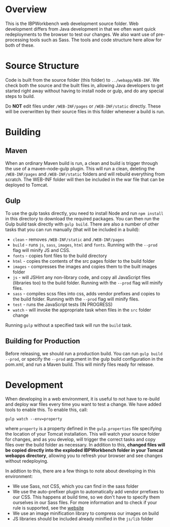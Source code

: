 # Overview

This is the IBPWorkbench web development source folder. Web development differs from Java development in that we often want quick redeployments to the browser to test our changes. We also want use of pre-processing tools such as Sass. The tools and code structure here allow for both of these.

# Source Structure

Code is built from the source folder (this folder) to `../webapp/WEB-INF`. We check both the source and the built files in, allowing Java developers to get started right away without having to install node or gulp, and do any special steps to build.

Do **NOT** edit files under `/WEB-INF/pages` or `/WEB-INF/static` directly. These will be overwritten by their source files in this folder whenever a build is run.

# Building

## Maven

When an ordinary Maven build is run, a clean and build is trigger through the use of a maven-node-gulp plugin. This will run a clean, deleting the `/WEB-INF/pages` and `/WEB-INF/static` folders and will rebuild everything from scratch. The WEB-INF folder will then be included in the war file that can be deployed to Tomcat.

## Gulp

To use the gulp tasks directly, you need to install Node and run `npm install` in this directory to download the required packages. You can then run the Gulp build task directly with `gulp build`. There are also a number of other tasks that you can run manually (that will be included in a build):

* `clean` - removes `/WEB-INF/static` and `/WEB-INF/pages`
* `build` - runs `js`, `sass`, `images`, `html` and `fonts`. Running with the `--prod` flag will minify JS and CSS.
* `fonts` - copies font files to the build directory
* `html` - copies the contents of the src pages folder to the build folder
* `images` - compresses the images and copies them to the built images folder
* `js` - will JSHint any non-library code, and copy all JavaScript files (libraries too) to the build folder. Running with the `--prod` flag will minify files.
* `sass` - compiles scss files into css, adds vendor prefixes and copies to the build folder. Running with the `--prod` flag will minify files.
* `test` - runs the JavaScript tests (IN PROGRESS)
* `watch` - will invoke the appropriate task when files in the `src` folder change

Running `gulp` without a specified task will run the `build` task.

## Building for Production

Before releasing, we should run a production build. You can run `gulp build --prod`, or specify the `--prod` argument in the gulp build configuration in the pom.xml, and run a Maven build. This will minify files ready for release.

# Development

When developing in a web environment, it is useful to not have to re-build and deploy war files every time you want to test a change. We have added tools to enable this. To enable this, call:

`gulp watch --env=property`

where `property` is a property defined in the `gulp.properties` file specifying the location of your Tomcat installation. This will watch your source folder for changes, and as you develop, will trigger the correct tasks and copy files over the build folder as necessary. In addition to this, **changed files will be copied directly into the exploded IBPWorkbench folder in your Tomcat webapps directory**, allowing you to refresh your browser and see changes without redeploying.

In addtion to this, there are a few things to note about developing in this environment:

* We use Sass, not CSS, which you can find in the sass folder
* We use the auto-prefixer plugin to automatically add vendor prrefixes to our CSS. This happens at build time, so we don't have to specify them ourselves in our Sass files. For more information and to check if your rule is supported, see the [website](https://github.com/postcss/autoprefixer-core)
* We use an image minification library to compress our images on build
* JS libraries should be included already minified in the `js/lib` folder
